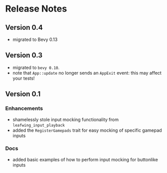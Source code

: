 # Release Notes

## Version 0.4

- migrated to Bevy 0.13

## Version 0.3

- migrated to `bevy 0.10`.
- note that `App::update` no longer sends an `AppExit` event: this may affect your tests!

## Version 0.1

### Enhancements

- shamelessly stole input mocking functionality from `leafwing_input_playback`
- added the `RegisterGamepads` trait for easy mocking of specific gamepad inputs

### Docs

- added basic examples of how to perform input mocking for buttonlike inputs
